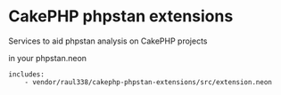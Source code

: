 # CakePHP phpstan extensions

Services to aid phpstan analysis on CakePHP projects

in your phpstan.neon
```
includes:
	- vendor/raul338/cakephp-phpstan-extensions/src/extension.neon
```